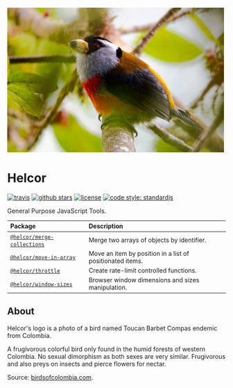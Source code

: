![helcor](./helcor.jpg)

# Helcor

[![travis](https://img.shields.io/travis/romelperez/helcor.svg)](https://travis-ci.org/romelperez/helcor)
[![github stars](https://img.shields.io/github/stars/romelperez/helcor.svg?style=social&label=stars)](https://github.com/romelperez/helcor)
[![license](https://img.shields.io/github/license/romelperez/helcor.svg?maxAge=2592000)](https://github.com/romelperez/helcor/blob/main/LICENSE)
[![code style: standardjs](https://img.shields.io/badge/code_style-standardjs-d2bb09.svg?style=flat-square)](https://standardjs.com)

General Purpose JavaScript Tools.

| Package | Description |
| :------------- | :------------- |
| [`@helcor/merge-collections`](./packages/merge-collections) | Merge two arrays of objects by identifier. |
| [`@helcor/move-in-array`](./packages/move-in-array) | Move an item by position in a list of positionated items. |
| [`@helcor/throttle`](./packages/throttle) | Create rate-limit controlled functions. |
| [`@helcor/window-sizes`](./packages/window-sizes) | Browser window dimensions and sizes manipulation. |

## About

Helcor's logo is a photo of a bird named Toucan Barbet Compas endemic from Colombia.

A frugivorous colorful bird only found in the humid forests of western Colombia.
No sexual dimorphism as both sexes are very similar. Frugivorous and also preys
on insects and pierce flowers for nectar.

Source: [birdsofcolombia.com](https://birdsofcolombia.com).

